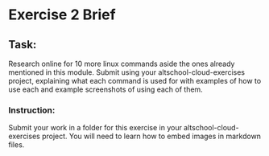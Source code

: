 # Exercise 2 Brief

## Task: 
Research online for 10 more linux commands aside the ones already mentioned in this module. Submit using your altschool-cloud-exercises project, explaining what each command is used for with examples of how to use each and example screenshots of using each of them.

### Instruction: 
Submit your work in a folder for this exercise in your altschool-cloud-exercises project. You will need to learn how to embed images in markdown files.
